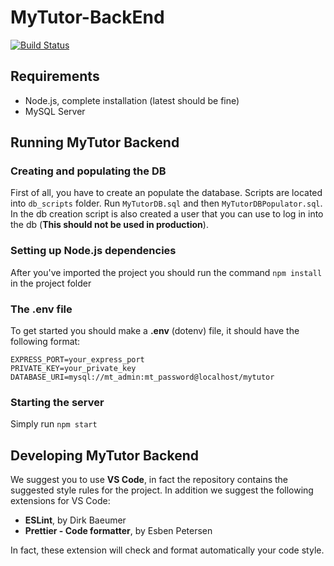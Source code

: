 # MyTutor-BackEnd

[![Build Status](https://travis-ci.com/fabiolademarco/MyTutorBack-End.svg?branch=master)](https://travis-ci.com/fabiolademarco/MyTutorBack-End)

## Requirements
- Node.js, complete installation (latest should be fine)
- MySQL Server

## Running MyTutor Backend

### Creating and populating the DB
First of all, you have to create an populate the database. Scripts are located into `db_scripts` folder.
Run `MyTutorDB.sql` and then `MyTutorDBPopulator.sql`. In the db creation script is
also created a user that you can use to log in into the db (**This should not be used in production**).

### Setting up Node.js dependencies
After you've imported the project you should run the command `npm install` in the project folder

### The .env file
To get started you should make a **.env** (dotenv) file, it should have the following format: 
```
EXPRESS_PORT=your_express_port
PRIVATE_KEY=your_private_key
DATABASE_URI=mysql://mt_admin:mt_password@localhost/mytutor
```

### Starting the server
Simply run `npm start`

## Developing MyTutor Backend
We suggest you to use **VS Code**, in fact the repository contains the suggested style rules for the project.
In addition we suggest the following extensions for VS Code:
- **ESLint**, by Dirk Baeumer
- **Prettier - Code formatter**, by Esben Petersen

In fact, these extension will check and format automatically your code style. 
